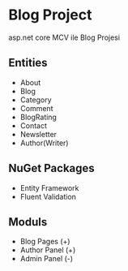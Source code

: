 
# Blog Project

asp.net core MCV ile Blog Projesi

## Entities
- About
- Blog
- Category
- Comment
- BlogRating
- Contact
- Newsletter
- Author(Writer)

## NuGet Packages
- Entity Framework
- Fluent Validation

## Moduls
- Blog Pages (+)
- Author Panel (+)
- Admin Panel (-)
